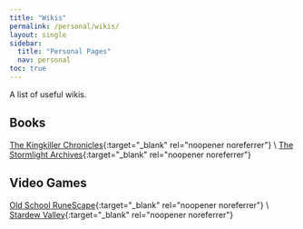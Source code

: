 ```yaml
---
title: "Wikis"
permalink: /personal/wikis/
layout: single
sidebar:
  title: "Personal Pages"
  nav: personal
toc: true
---
```


A list of useful wikis.

## Books
[The Kingkiller Chronicles](https://kingkiller.fandom.com){:target="_blank" rel="noopener noreferrer"} \\
[The Stormlight Archives](https://coppermind.net/wiki/Category:Stormlight_Archive){:target="_blank" rel="noopener noreferrer"}

## Video Games
[Old School RuneScape](https://oldschool.runescape.wiki/){:target="_blank" rel="noopener noreferrer"} \\
[Stardew Valley](https://stardewvalleywiki.com){:target="_blank" rel="noopener noreferrer"}
